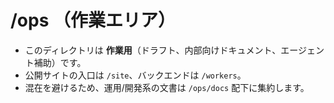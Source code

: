 # /ops （作業エリア）

- このディレクトリは **作業用**（ドラフト、内部向けドキュメント、エージェント補助）です。
- 公開サイトの入口は `/site`、バックエンドは `/workers`。
- 混在を避けるため、運用/開発系の文書は `/ops/docs` 配下に集約します。
